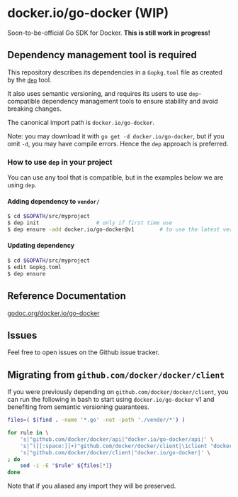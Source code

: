 # docker.io/go-docker (WIP)
Soon-to-be-official Go SDK for Docker. **This is still work in progress!**

## Dependency management tool is required

This repository describes its dependencies in a `Gopkg.toml` file as created by the [`dep`](https://github.com/golang/dep#setup) tool.

It also uses semantic versioning, and requires its users to use `dep`-compatible dependency management tools to ensure stability and avoid breaking changes.

The canonical import path is `docker.io/go-docker`.

Note: you may download it with `go get -d docker.io/go-docker`, but if you omit `-d`, you may have compile errors. Hence the `dep` approach is preferred.

### How to use `dep` in your project

You can use any tool that is compatible, but in the examples below we are using `dep`.

#### Adding dependency to `vendor/`

```bash
$ cd $GOPATH/src/myproject
$ dep init 					# only if first time use
$ dep ensure -add docker.io/go-docker@v1    	# to use the latest version of v1.x.y
```

#### Updating dependency

```bash
$ cd $GOPATH/src/myproject
$ edit Gopkg.toml
$ dep ensure
```

## Reference Documentation

[godoc.org/docker.io/go-docker](https://godoc.org/docker.io/go-docker)

## Issues

Feel free to open issues on the Github issue tracker.

## Migrating from `github.com/docker/docker/client`

If you were previously depending on `github.com/docker/docker/client`, you can run the following in bash
to start using `docker.io/go-docker` v1 and benefiting from semantic versioning guarantees.

```bash
files=( $(find . -name '*.go' -not -path './vendor/*') )

for rule in \
    's|"github.com/docker/docker/api|"docker.io/go-docker/api|' \
    's|^([[:space:]]+)"github.com/docker/docker/client|\1client "docker.io/go-docker|' \
    's|"github.com/docker/docker/client|"docker.io/go-docker|' \
; do
    sed -i -E "$rule" ${files[*]}
done
```

Note that if you aliased any import they will be preserved.
